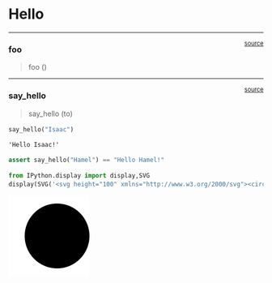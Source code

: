 # Hello


<!-- WARNING: THIS FILE WAS AUTOGENERATED! DO NOT EDIT! -->

------------------------------------------------------------------------

<a
href="https://github.com/esquaredly/nbdev-hello-world/blob/main/nbdev_hello_world/core.py#L9"
target="_blank" style="float:right; font-size:smaller">source</a>

### foo

>  foo ()

------------------------------------------------------------------------

<a
href="https://github.com/esquaredly/nbdev-hello-world/blob/main/nbdev_hello_world/Hello.py#L12"
target="_blank" style="float:right; font-size:smaller">source</a>

### say_hello

>  say_hello (to)

``` python
say_hello("Isaac")
```

    'Hello Isaac!'

``` python
assert say_hello("Hamel") == "Hello Hamel!"
```

``` python
from IPython.display import display,SVG
display(SVG('<svg height="100" xmlns="http://www.w3.org/2000/svg"><circle cx="50" cy="50" r="40"/></svg>'))
```

![](00_core_files/figure-commonmark/cell-6-output-1.svg)
